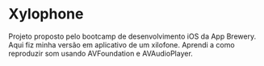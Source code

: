 # Xylophone

Projeto proposto pelo bootcamp de desenvolvimento iOS da App Brewery. Aqui fiz minha versão em aplicativo de um xilofone. Aprendi a como reproduzir som usando AVFoundation e AVAudioPlayer.
